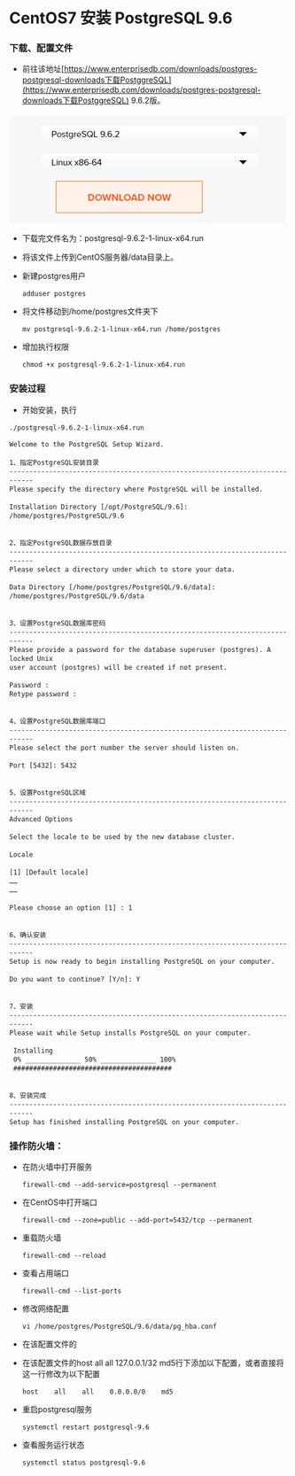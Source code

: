 # CentOS7 安装 PostgreSQL 9.6

### 下载、配置文件

* 前往该地址[https://www.enterprisedb.com/downloads/postgres-postgresql-downloads下载PostggreSQL](https://www.enterprisedb.com/downloads/postgres-postgresql-downloads下载PostggreSQL) 9.6.2版。

![](/assets/postgresql9.6下载界面.jpg)

* 下载完文件名为：postgresql-9.6.2-1-linux-x64.run

* 将该文件上传到CentOS服务器/data目录上。

* 新建postgres用户

  ```
  adduser postgres
  ```

* 将文件移动到/home/postgres文件夹下

  ```
  mv postgresql-9.6.2-1-linux-x64.run /home/postgres
  ```

* 增加执行权限

  ```
  chmod +x postgresql-9.6.2-1-linux-x64.run
  ```

### 

### 安装过程

* 开始安装，执行 

```
./postgresql-9.6.2-1-linux-x64.run
```

```
Welcome to the PostgreSQL Setup Wizard.

1、指定PostgreSQL安装目录
----------------------------------------------------------------------------
Please specify the directory where PostgreSQL will be installed.

Installation Directory [/opt/PostgreSQL/9.6]: /home/postgres/PostgreSQL/9.6


2、指定PostgreSQL数据存放目录
----------------------------------------------------------------------------
Please select a directory under which to store your data.

Data Directory [/home/postgres/PostgreSQL/9.6/data]: /home/postgres/PostgreSQL/9.6/data


3、设置PostgreSQL数据库密码
----------------------------------------------------------------------------
Please provide a password for the database superuser (postgres). A locked Unix 
user account (postgres) will be created if not present.

Password :
Retype password :


4、设置PostgreSQL数据库端口
----------------------------------------------------------------------------
Please select the port number the server should listen on.

Port [5432]: 5432


5、设置PostgreSQL区域
----------------------------------------------------------------------------
Advanced Options

Select the locale to be used by the new database cluster.

Locale

[1] [Default locale]
……
……

Please choose an option [1] : 1


6、确认安装
----------------------------------------------------------------------------
Setup is now ready to begin installing PostgreSQL on your computer.

Do you want to continue? [Y/n]: Y


7、安装
----------------------------------------------------------------------------
Please wait while Setup installs PostgreSQL on your computer.

 Installing
 0% ______________ 50% ______________ 100%
 ########################################


8、安装完成
----------------------------------------------------------------------------
Setup has finished installing PostgreSQL on your computer.
```

### 操作防火墙：

* 在防火墙中打开服务

  ```
  firewall-cmd --add-service=postgresql --permanent
  ```

* 在CentOS中打开端口

  ```
  firewall-cmd --zone=public --add-port=5432/tcp --permanent
  ```

* 重载防火墙

  ```
  firewall-cmd --reload
  ```

* 查看占用端口

  ```
  firewall-cmd --list-ports
  ```

* 修改网络配置

  ```
  vi /home/postgres/PostgreSQL/9.6/data/pg_hba.conf
  ```

* 在该配置文件的

* 在该配置文件的host all all 127.0.0.1/32 md5行下添加以下配置，或者直接将这一行修改为以下配置

  ```
  host    all    all    0.0.0.0/0    md5
  ```

* 重启postgresql服务

  ```
  systemctl restart postgresql-9.6
  ```

* 查看服务运行状态

  ```
  systemctl status postgresql-9.6
  ```



